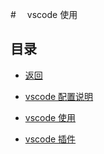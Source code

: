 #　 vscode 使用

## 目录

- [返回](../README.md)

- [vscode 配置说明](./vscode-config.md)

- [vscode 使用](./vscode.md)

- [vscode 插件](./vscode-plugin.md)
